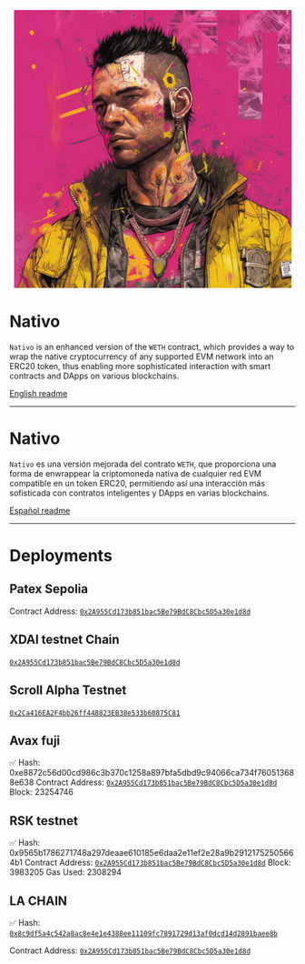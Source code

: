 <p align="center">
  <a href="#nativo">
    <img src="./art/cover.png" alt="readme cover"/>
  </a>
</p>


# Nativo

`Nativo` is an enhanced version of the `WETH` contract, which provides a way to wrap the native cryptocurrency of any supported EVM network into an ERC20 token, thus enabling more sophisticated interaction with smart contracts and DApps on various blockchains.

[English readme](./README-EN.md)

---

# Nativo

`Nativo` es una versión mejorada del contrato `WETH`, que proporciona una forma de enwrappear la criptomoneda nativa de cualquier red EVM compatible en un token ERC20, permitiendo así una interacción más sofisticada con contratos inteligentes y DApps en varias blockchains.

[Español readme](./README-ES.md)


---

# Deployments

## Patex Sepolia

Contract Address: [`0x2A955Cd173b851bac5Be79BdC8Cbc5D5a30e1d8d`](https://testnet.patexscan.io/address/0x2A955Cd173b851bac5Be79BdC8Cbc5D5a30e1d8d/contracts)

## XDAI testnet Chain

[`0x2A955Cd173b851bac5Be79BdC8Cbc5D5a30e1d8d`](https://blockscout.chiadochain.net/address/0x2A955Cd173b851bac5Be79BdC8Cbc5D5a30e1d8d)

## Scroll Alpha Testnet
[`0x2Ca416EA2F4bb26ff448823EB38e533b60875C81`](https://blockscout.scroll.io/address/0x2Ca416EA2F4bb26ff448823EB38e533b60875C81/contracts#address-tabs)

## Avax fuji


✅ Hash: 0xe8872c56d00cd986c3b370c1258a897bfa5dbd9c94066ca734f760513688e638
Contract Address: [`0x2A955Cd173b851bac5Be79BdC8Cbc5D5a30e1d8d`](https://testnet.snowtrace.io/address/0x2a955cd173b851bac5be79bdc8cbc5d5a30e1d8d)
Block: 23254746


## RSK testnet

✅ Hash: 0x9565b1786271748a297deaae610185e6daa2e11ef2e28a9b29121752505664b1
Contract Address: [`0x2A955Cd173b851bac5Be79BdC8Cbc5D5a30e1d8d`](https://explorer.testnet.rsk.co/address/0x2a955cd173b851bac5be79bdc8cbc5d5a30e1d8d)
Block: 3983205
Gas Used: 2308294

## LA CHAIN

✅ Hash: [`0x8c9df5a4c542a8ac8e4e1e4388ee11109fc7891729d13af0dcd14d2891baee8b`](https://explorer.lachain.network/tx/0x8c9df5a4c542a8ac8e4e1e4388ee11109fc7891729d13af0dcd14d2891baee8b)

Contract Address: [`0x2A955Cd173b851bac5Be79BdC8Cbc5D5a30e1d8d`](https://explorer.lachain.network/address/0x2A955Cd173b851bac5Be79BdC8Cbc5D5a30e1d8d)
